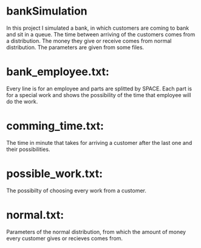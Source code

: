 # bankSimulation
In this project I simulated a bank, in which customers are coming to bank and sit in a queue. The time between arriving of the customers comes from a distribution. The money they give or receive comes from normal distribution.
The parameters are given from some files.
# bank_employee.txt:
Every line is for an employee and parts are splitted by SPACE. Each part is for a special work and shows the possibility of the time that employee will do the work.
# comming_time.txt:
The time in minute that takes for arriving a customer after the last one and their possibilities.
# possible_work.txt:
The possibilty of choosing every work from a customer.
# normal.txt:
Parameters of the normal distribution, from which the amount of money every customer gives or recieves comes from.
